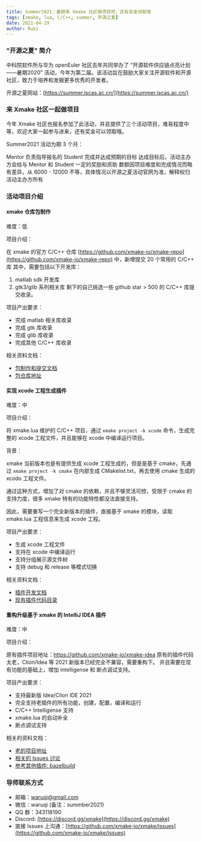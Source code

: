 ```yaml
---
title: Summer2021：暑期来 Xmake 社区做项目吧，还有奖金领取哦
tags: [xmake, lua, C/C++, summer, 开源之夏]
date: 2021-04-29
author: Ruki
---
```


### "开源之夏" 简介

中科院软件所与华为 openEuler 社区去年共同举办了 “开源软件供应链点亮计划——暑期2020” 活动，今年为第二届。该活动旨在鼓励大家关注开源软件和开源社区，致力于培养和发掘更多优秀的开发者。

开源之夏网站：[https://summer.iscas.ac.cn/](https://summer.iscas.ac.cn/)

### 来 Xmake 社区一起做项目

今年 Xmake 社区也报名参加了此活动，并且提供了三个活动项目，难易程度中等，欢迎大家一起参与进来，还有奖金可以领取哦。

Summer2021 活动为期 3 个月：

Mentor 负责指导报名的 Student 完成并达成预期的目标
达成目标后，活动主办方会给与 Mentor 和 Student 一定的奖励和资助
数额因项目难度和完成情况而略有差异，从 6000 - 12000 不等，具体情况以开源之夏活动官网为准，解释权归活动主办方所有








### 活动项目介绍

#### xmake 仓库包制作

难度：低

项目介绍：

在 xmake 的官方 C/C++ 仓库 [https://github.com/xmake-io/xmake-repo](https://github.com/xmake-io/xmake-repo) 中，新增提交 20 个常用的 C/C++ 库 其中，需要包括以下开发库：

1. matlab sdk 开发库
2. gtk3/glib 系列相关库 剩下的自己挑选一些 github star > 500 的 C/C++ 库提交收录。

项目产出要求：

- 完成 matlab 相关库收录
- 完成 gtk 库收录
- 完成 glib 库收录
- 完成其他 C/C++ 库收录

相关资料文档：

- [包制作和提交文档](https://xmake.io/zh/)
- [包仓库地址](https://github.com/xmake-io/xmake-repo)

#### 实现 xcode 工程生成插件

难度：中

项目介绍：

将 xmake.lua 维护的 C/C++ 项目，通过 `xmake project -k xcode` 命令，生成完整的 xcode 工程文件，并且能够在 xcode 中编译运行项目。

背景：

xmake 当前版本也是有提供生成 xcode 工程生成的，但是是基于 cmake，先通过 `xmake project -k cmake` 在内部生成 CMakelist.txt，再去使用 cmake 生成的 xcodo 工程文件。

通过这种方式，增加了对 cmake 的依赖，并且不够灵活可控，受限于 cmake 的支持力度，很多 xmake 特有的功能特性都没法直接支持。

因此，需要重写一个完全新版本的插件，直接基于 xmake 的模块，读取 xmake.lua 工程信息来生成 xcode 工程。

项目产出要求：

- 生成 xcode 工程文件
- 支持在 xcode 中编译运行
- 支持分组展示源文件树
- 支持 debug 和 release 等模式切换

相关资料文档：

- [插件开发文档](https://xmake.io/zh/)
- [现有插件代码目录](https://github.com/xmake-io/xmake/tree/master/xmake/plugins/project/xcode)

#### 重构升级基于 xmake 的 IntelliJ IDEA 插件

难度：中

项目介绍：

原有插件项目地址：https://github.com/xmake-io/xmake-idea 原有的插件代码太老，Clion/Idea 等 2021 新版本已经完全不兼容，需要重构下。 并且需要在现有功能的基础上，增加 intelligense 和 断点调试支持。

项目产出要求：

- 支持最新版 Idea/Clion IDE 2021
- 完全支持老插件的所有功能，创建，配置，编译和运行
- C/C++ Intelligense 支持
- xmake.lua 的自动补全
- 断点调试支持

相关的资料文档：

- [老的项目地址](https://github.com/xmake-io/xmake-idea)
- [相关的 Issues 讨论](https://github.com/xmake-io/xmake-idea/issues/5)
- [参考其他插件: bazelbuild](https://github.com/bazelbuild/intellij)

### 导师联系方式

- 邮箱：waruqi@gmail.com
- 微信：waruqi (备注：summber2021)
- QQ 群：343118190
- Discord: [https://discord.gg/xmake](https://discord.gg/xmake)
- 直接 Issues 上沟通：[https://github.com/xmake-io/xmake/issues](https://github.com/xmake-io/xmake/issues)
